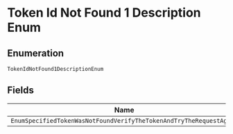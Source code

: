
# Token Id Not Found 1 Description Enum

## Enumeration

`TokenIdNotFound1DescriptionEnum`

## Fields

| Name |
|  --- |
| `EnumSpecifiedTokenWasNotFoundVerifyTheTokenAndTryTheRequestAgain` |

